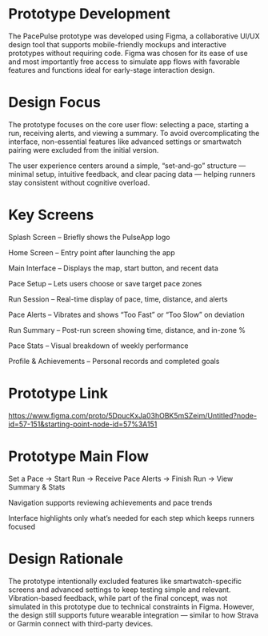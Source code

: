 # Prototype Development
The PacePulse prototype was developed using Figma, a collaborative UI/UX design tool that supports mobile-friendly mockups and interactive prototypes without requiring code. Figma was chosen for its ease of use and most importantly free access to simulate app flows with favorable features and functions ideal for early-stage interaction design.

# Design Focus
The prototype focuses on the core user flow: selecting a pace, starting a run, receiving alerts, and viewing a summary. To avoid overcomplicating the interface, non-essential features like advanced settings or smartwatch pairing were excluded from the initial version.

The user experience centers around a simple, “set-and-go” structure — minimal setup, intuitive feedback, and clear pacing data — helping runners stay consistent without cognitive overload.


# Key Screens
Splash Screen – Briefly shows the PulseApp logo

Home Screen – Entry point after launching the app

Main Interface – Displays the map, start button, and recent data

Pace Setup – Lets users choose or save target pace zones

Run Session – Real-time display of pace, time, distance, and alerts

Pace Alerts – Vibrates and shows “Too Fast” or “Too Slow” on deviation

Run Summary – Post-run screen showing time, distance, and in-zone %

Pace Stats – Visual breakdown of weekly performance

Profile & Achievements – Personal records and completed goals

# Prototype Link

https://www.figma.com/proto/5DpucKxJa03hOBK5mSZeim/Untitled?node-id=57-151&starting-point-node-id=57%3A151

# Prototype Main Flow
Set a Pace → Start Run → Receive Pace Alerts → Finish Run → View Summary & Stats

Navigation supports reviewing achievements and pace trends

Interface highlights only what’s needed for each step which keeps runners focused

# Design Rationale
The prototype intentionally excluded features like smartwatch-specific screens and advanced settings to keep testing simple and relevant. Vibration-based feedback, while part of the final concept, was not simulated in this prototype due to technical constraints in Figma. However, the design still supports future wearable integration — similar to how Strava or Garmin connect with third-party devices.


